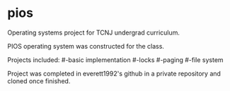 pios
====

Operating systems project for TCNJ undergrad curriculum.

PIOS operating system was constructed for the class.

Projects included: 
#-basic implementation
#-locks
#-paging
#-file system

Project was completed in everett1992's github in a private repository and cloned once finished.
